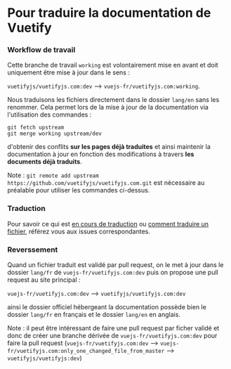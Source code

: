 # Pour traduire la documentation de Vuetify

### Workflow de travail

Cette branche de travail `working` est volontairement mise en avant et doit uniquement être mise à jour dans le sens :

`vuetifyjs/vuetifyjs.com:dev` --> `vuejs-fr/vuetifyjs.com:working`.

Nous traduisons les fichiers directement dans le dossier `lang/en` sans les renommer. Cela permet lors de la mise à jour de la documentation via l'utilisation des commandes :

```
git fetch upstream
git merge working upstream/dev
```

d'obtenir des conflits **sur les pages déjà traduites** et ainsi maintenir la documentation à jour en fonction des modifications à travers **les documents déjà traduits**.

Note : `git remote add upstream https://github.com/vuetifyjs/vuetifyjs.com.git` est nécessaire au préalable pour utiliser les commandes ci-dessus.

### Traduction

Pour savoir ce qui est [en cours de traduction](https://github.com/vuejs-fr/vuetifyjs.com/issues/1) ou [comment traduire un fichier](https://github.com/vuejs-fr/vuetifyjs.com/issues/2), référez vous aux issues correspondantes.

### Reverssement

Quand un fichier traduit est validé par pull request, on le met à jour dans le dossier `lang/fr` de `vuejs-fr/vuetifyjs.com:dev` puis on propose une pull request au site principal :

`vuejs-fr/vuetifyjs.com:dev` --> `vuetifyjs/vuetifyjs.com:dev`

ainsi le dossier officiel hébergeant la documentation possède bien le dossier `lang/fr` en français et le dossier `lang/en` en anglais.

Note : il peut être intéressant de faire une pull request par ficher validé et donc de créer une branche dérivée de `vuejs-fr/vuetifyjs.com:dev` pour faire la pull request (`vuejs-fr/vuetifyjs.com:dev` --> `vuejs-fr/vuetifyjs.com:only_one_changed_file_from_master` --> `vuetifyjs/vuetifyjs:dev`)
